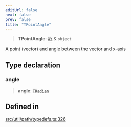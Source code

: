 ```yaml
---
editUrl: false
next: false
prev: false
title: "TPointAngle"
---
```


> **TPointAngle**: [`XY`](/api/interfaces/xy/) & `object`

A point (vector) and angle between the vector and x-axis

## Type declaration

### angle

> **angle**: [`TRadian`](/api/type-aliases/tradian/)

## Defined in

[src/util/path/typedefs.ts:326](https://github.com/fabricjs/fabric.js/blob/a0b4adf41e0a1fd81824114cedd4c32bfb8cac25/src/util/path/typedefs.ts#L326)
